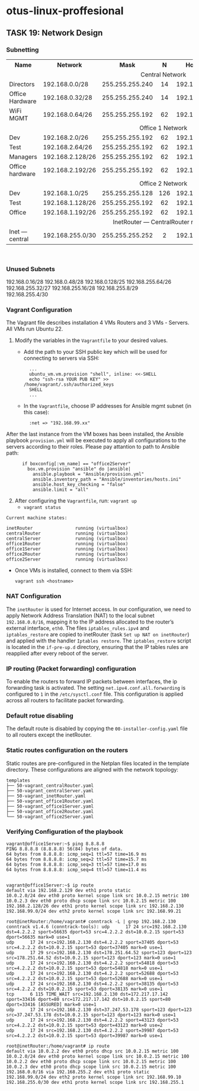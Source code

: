 # otus-linux-proffesional
## TASK 19: Network Design

### Subnetting

<table>
  <tr align="center">
    <th>Name</th>
    <th>Network</th>
    <th>Mask</th>
    <th>N</th>
    <th>Hostmin</th>
    <th>Hostmax</th>
    <th>Broadcast</th>
  </tr>
  <tr>
    <td colspan="7" align="center"> Central Network </td>
  </tr>
    <td align="left">Directors</td>
    <td align="left">192.168.0.0/28</td>
    <td align="left">255.255.255.240</td>
    <td align="center">14</td>
    <td align="left">192.168.0.1</td>
    <td align="left">192.168.0.14</td>
    <td align="left">192.168.0.15</td>
  </tr>
  </tr>
    <td align="left">Office Hardware</td>
    <td align="left">192.168.0.32/28</td>
    <td align="left">255.255.255.240</td>
    <td align="center">14</td>
    <td align="left">192.168.0.33</td>
    <td align="left">192.168.0.46</td>
    <td align="left">192.168.0.47</td>
  </tr>
  </tr>
    <td align="left">WiFi MGMT</td>
    <td align="left">192.168.0.64/26</td>
    <td align="left">255.255.255.192</td>
    <td align="center">62</td>
    <td align="left">192.168.0.65</td>
    <td align="left">192.168.0.126</td>
    <td align="left">192.168.0.127</td>
  </tr>
    <td colspan="7" align="center"> Office 1 Network </td>
  </tr>
    <td align="left">Dev</td>
    <td align="left">192.168.2.0/26</td>
    <td align="left">255.255.255.192</td>
    <td align="center">62</td>
    <td align="left">192.168.2.1</td>
    <td align="left">192.168.2.62</td>
    <td align="left">192.168.2.63</td>
  </tr>
  </tr>
    <td align="left">Test</td>
    <td align="left">192.168.2.64/26</td>
    <td align="left">255.255.255.192</td>
    <td align="center">62</td>
    <td align="left">192.168.2.65</td>
    <td align="left">192.168.2.126</td>
    <td align="left">192.168.2.127</td>
  </tr>
  </tr>
    <td align="left">Managers</td>
    <td align="left">192.168.2.128/26</td>
    <td align="left">255.255.255.192</td>
    <td align="center">62</td>
    <td align="left">192.168.2.129</td>
    <td align="left">192.168.2.190</td>
    <td align="left">192.168.2.191</td>
  </tr>
  </tr>
    <td align="left">Office hardware</td>
    <td align="left">192.168.2.192/26</td>
    <td align="left">255.255.255.192</td>
    <td align="center">62</td>
    <td align="left">192.168.2.193</td>
    <td align="left">192.168.2.254</td>
    <td align="left">192.168.2.255</td>
  </tr>
    <td colspan="7" align="center"> Office 2 Network </td>
  </tr>
    <td align="left">Dev</td>
    <td align="left">192.168.1.0/25</td>
    <td align="left">255.255.255.128</td>
    <td align="center">126</td>
    <td align="left">192.168.1.1</td>
    <td align="left">192.168.1.126</td>
    <td align="left">192.168.1.127</td>
  </tr>
  </tr>
    <td align="left">Test</td>
    <td align="left">192.168.1.128/26</td>
    <td align="left">255.255.255.192</td>
    <td align="center">62</td>
    <td align="left">192.168.1.129</td>
    <td align="left">192.168.1.190</td>
    <td align="left">192.168.1.191</td>
  </tr>
  </tr>
    <td align="left">Office</td>
    <td align="left">192.168.1.192/26</td>
    <td align="left">255.255.255.192</td>
    <td align="center">62</td>
    <td align="left">192.168.1.193</td>
    <td align="left">192.168.1.254</td>
    <td align="left">192.168.1.255</td>
  </tr>
    <td colspan="7" align="center"> InetRouter — CentralRouter network </td>
  </tr>
    <td align="left">Inet — central</td>
    <td align="left">192.168.255.0/30</td>
    <td align="left">255.255.255.252</td>
    <td align="center">2</td>
    <td align="left">192.168.255.1</td>
    <td align="left">192.168.255.2</td>
    <td align="left">192.168.255.3</td>
  </tr>
</table>
<br />

### Unused Subnets
192.168.0.16/28 
192.168.0.48/28
192.168.0.128/25
192.168.255.64/26
192.168.255.32/27
192.168.255.16/28
192.168.255.8/29  
192.168.255.4/30



### Vagrant Configuration
The Vagrant file describes installation 4 VMs Routers and 3 VMs - Servers. All VMs run Ubuntu 22.
1. Modify the variables in the `Vagrantfile` to your desired values.
   
   - Add the path to your SSH public key which will be used for connecting to servers via SSH:
     ```
       ...
       ubuntu_vm.vm.provision "shell", inline: <<-SHELL
       echo "ssh-rsa YOUR PUB KEY" >> /home/vagrant/.ssh/authorized_keys
       SHELL
       ...
     ```

   - In the `Vagrantfile`, choose IP addresses for Ansible mgmt subnet (in this case):
     ```
       :net => "192.168.99.xx"
     ```

After the last instance from the VM boxes has been installed, the Ansible playbook `provision.yml` will be executed to apply all configurations to the servers according to their roles. Please pay attantion to path to Ansible path:
```
      if boxconfig[:vm_name] == "office2Server"
        box.vm.provision "ansible" do |ansible|
          ansible.playbook = "Ansible/provision.yml"
          ansible.inventory_path = "Ansible/inventories/hosts.ini"
          ansible.host_key_checking = "false"
          ansible.limit = "all"
```

2. After configuring the `Vagrantfile`, run: `vagrant up`
   - `vagrant status`
```
Current machine states:

inetRouter                running (virtualbox)
centralRouter             running (virtualbox)
centralServer             running (virtualbox)
office1Router             running (virtualbox)
office1Server             running (virtualbox)
office2Router             running (virtualbox)
office2Server             running (virtualbox)
```
   - Once VMs is installed, connect to them via SSH:
     ```
     vagrant ssh <hostname>
     ```

### NAT Configuration
The `inetRouter` is used for Internet access. In our configuration, we need to apply Network Address Translation (NAT) to the local subnet `192.168.0.0/16`, mapping it to the IP address allocated to the router’s external interface, `eth0`. The files `iptables_rules.ipv4` and `iptables_restore` are copied to inetRouter (task `Set up NAT on inetRouter`) and applied with the handler `Iptables restore`. The `iptables_restore` script is located in the `if-pre-up.d` directory, ensuring that the IP tables rules are reapplied after every reboot of the server.

### IP routing (Packet forwarding) configuration
To enable the routers to forward IP packets between interfaces, the ip forwarding task is activated. The setting `net.ipv4.conf.all.forwarding` is configured to `1` in the `/etc/sysctl.conf` file. This configuration is applied across all routers to facilitate packet forwarding.

### Default rotue disabling
The default route is disabled by copying the `00-installer-config.yaml` file to all routers except the inetRouter.

### Static routes configuration on the routers
Static routes are pre-configured in the Netplan files located in the template directory. These configurations are aligned with the network topology:
```
templates
├── 50-vagrant_centralRouter.yaml
├── 50-vagrant_centralServer.yaml
├── 50-vagrant_inetRouter.yaml
├── 50-vagrant_office1Router.yaml
├── 50-vagrant_office1Server.yaml
├── 50-vagrant_office2Router.yaml
└── 50-vagrant_office2Server.yaml
```


### Verifying Configuration of the playbook
```
vagrant@office1Server:~$ ping 8.8.8.8
PING 8.8.8.8 (8.8.8.8) 56(84) bytes of data.
64 bytes from 8.8.8.8: icmp_seq=1 ttl=57 time=16.9 ms
64 bytes from 8.8.8.8: icmp_seq=2 ttl=57 time=15.7 ms
64 bytes from 8.8.8.8: icmp_seq=3 ttl=57 time=17.0 ms
64 bytes from 8.8.8.8: icmp_seq=4 ttl=57 time=11.4 ms


vagrant@office1Server:~$ ip route
default via 192.168.2.129 dev eth1 proto static
10.0.2.0/24 dev eth0 proto kernel scope link src 10.0.2.15 metric 100
10.0.2.3 dev eth0 proto dhcp scope link src 10.0.2.15 metric 100
192.168.2.128/26 dev eth1 proto kernel scope link src 192.168.2.130
192.168.99.0/24 dev eth2 proto kernel scope link src 192.168.99.21

root@inetRouter:/home/vagrant# conntrack -L | grep 192.168.2.130
conntrack v1.4.6 (conntrack-tools): udp      17 24 src=192.168.2.130 dst=4.2.2.2 sport=56635 dport=53 src=4.2.2.2 dst=10.0.2.15 sport=53 dport=56635 mark=0 use=1
udp      17 24 src=192.168.2.130 dst=4.2.2.2 sport=37405 dport=53 src=4.2.2.2 dst=10.0.2.15 sport=53 dport=37405 mark=0 use=1
udp      17 29 src=192.168.2.130 dst=178.251.64.52 sport=123 dport=123 src=178.251.64.52 dst=10.0.2.15 sport=123 dport=123 mark=0 use=1
udp      17 24 src=192.168.2.130 dst=4.2.2.2 sport=54818 dport=53 src=4.2.2.2 dst=10.0.2.15 sport=53 dport=54818 mark=0 use=1
udp      17 24 src=192.168.2.130 dst=4.2.2.2 sport=52688 dport=53 src=4.2.2.2 dst=10.0.2.15 sport=53 dport=52688 mark=0 use=1
udp      17 24 src=192.168.2.130 dst=4.2.2.2 sport=38135 dport=53 src=4.2.2.2 dst=10.0.2.15 sport=53 dport=38135 mark=0 use=1
tcp      6 115 TIME_WAIT src=192.168.2.130 dst=172.217.17.142 sport=33416 dport=80 src=172.217.17.142 dst=10.0.2.15 sport=80 dport=33416 [ASSURED] mark=0 use=1
udp      17 24 src=192.168.2.130 dst=37.247.53.178 sport=123 dport=123 src=37.247.53.178 dst=10.0.2.15 sport=123 dport=123 mark=0 use=1
udp      17 24 src=192.168.2.130 dst=4.2.2.2 sport=43123 dport=53 src=4.2.2.2 dst=10.0.2.15 sport=53 dport=43123 mark=0 use=2
udp      17 24 src=192.168.2.130 dst=4.2.2.2 sport=39987 dport=53 src=4.2.2.2 dst=10.0.2.15 sport=53 dport=39987 mark=0 use=1

root@inetRouter:/home/vagrant# ip route
default via 10.0.2.2 dev eth0 proto dhcp src 10.0.2.15 metric 100
10.0.2.0/24 dev eth0 proto kernel scope link src 10.0.2.15 metric 100
10.0.2.2 dev eth0 proto dhcp scope link src 10.0.2.15 metric 100
10.0.2.3 dev eth0 proto dhcp scope link src 10.0.2.15 metric 100
192.168.0.0/16 via 192.168.255.2 dev eth1 proto static
192.168.99.0/24 dev eth2 proto kernel scope link src 192.168.99.10
192.168.255.0/30 dev eth1 proto kernel scope link src 192.168.255.1
```